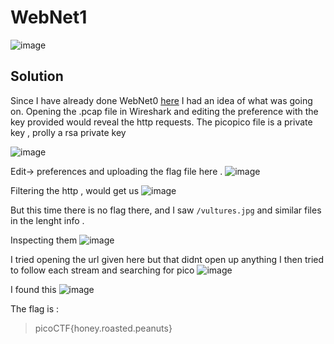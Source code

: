 # WebNet1
![image](https://github.com/user-attachments/assets/5fa98dda-5471-430a-8dcf-5fe37e551aea)

## Solution 
Since I have already done WebNet0 [here](https://github.com/Devansh-lelouch/picoCTF/blob/main/Random%20Solves/Forensics.md#web-net-0-h) I had an idea of what was going on. 
Opening the .pcap file in Wireshark and editing the preference with the key provided would reveal the http requests.
The picopico file is a private key , prolly a rsa private key 

![image](https://github.com/user-attachments/assets/2f2677ec-25cd-4c42-ba84-11b4847624b3)


Edit-> preferences and uploading the flag file here .
![image](https://github.com/user-attachments/assets/4c9a532a-56bb-4e4d-abf6-63a339cf603f)

Filtering the http , would get us 
![image](https://github.com/user-attachments/assets/b6f17d57-f891-4872-9eeb-e4b1047f20d5)

But this time there is no flag there, and I saw `/vultures.jpg` and similar files in the lenght info . 

Inspecting them 
![image](https://github.com/user-attachments/assets/e86be7be-1ef2-462d-a37d-e4c5cd23b0a5)

I tried opening the url given here but that didnt open up anything 
I then tried to follow each stream and searching for pico 
![image](https://github.com/user-attachments/assets/79690f4b-6cc5-49bd-923c-8b31f64015d6)

I found this 
![image](https://github.com/user-attachments/assets/6159d5fa-847a-4b37-93a2-dc11c30f7f59)

The flag is :
>picoCTF{honey.roasted.peanuts}
